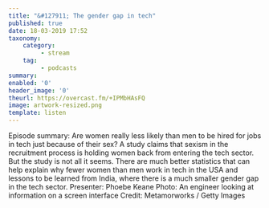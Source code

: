 ```yaml
---
title: "&#127911; The gender gap in tech"
published: true
date: 18-03-2019 17:52
taxonomy:
    category:
         - stream
    tag:
         - podcasts
summary:
enabled: '0'
header_image: '0'
theurl: https://overcast.fm/+IPMbHAsFQ
image: artwork-resized.png
template: listen
---
```

 
Episode summary: Are women really less likely than men to be hired for jobs in tech just because of their sex? A study claims that sexism in the recruitment process is holding women back from entering the tech sector. But the study is not all it seems. There are much better statistics that can help explain why fewer women than men work in tech in the USA and lessons to be learned from India, where there is a much smaller gender gap in the tech sector. Presenter: Phoebe Keane Photo: An engineer looking at information on a screen interface Credit: Metamorworks / Getty Images
